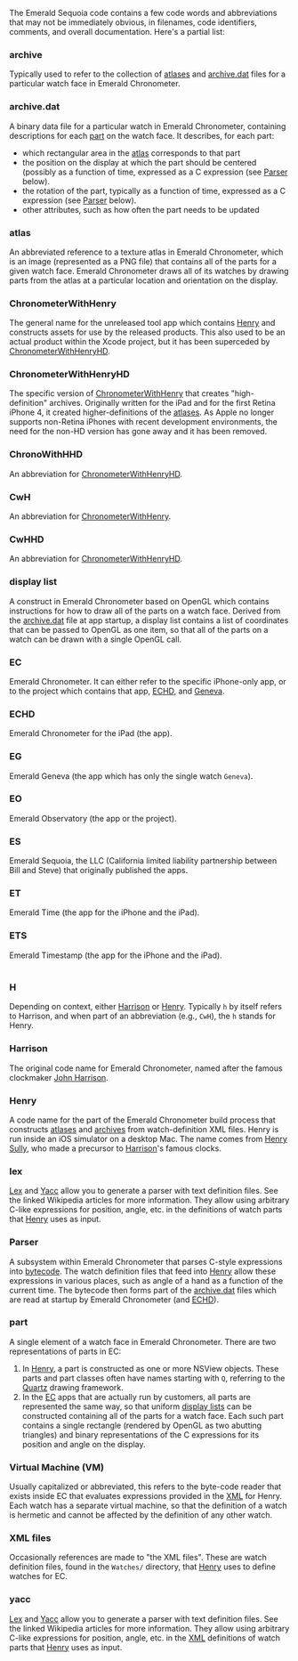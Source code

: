 The Emerald Sequoia code contains a few code words and abbreviations that may not be immediately obvious, in filenames, code identifiers, comments, and overall documentation. Here's a partial list:

### archive
Typically used to refer to the collection of [atlases](#atlas) and [archive.dat](#archivedat) files for a particular watch face in Emerald Chronometer.

### archive.dat
A binary data file for a particular watch in Emerald Chronometer, containing descriptions for each [part](#part) on the watch face. It describes, for each part:
*   which rectangular area in the [atlas](#atlas) corresponds to that part
*   the position on the display at which the part should be centered (possibly as a function of time, expressed as a C expression (see [Parser](#parser) below).
*   the rotation of the part, typically as a function of time, expressed as a C expression (see [Parser](#parser) below).
*   other attributes, such as how often the part needs to be updated

### atlas
An abbreviated reference to a texture atlas in Emerald Chronometer, which is an image (represented as a PNG file) that contains all of the parts for a given watch face. Emerald Chronometer draws all of its watches by drawing parts from the atlas at a particular location and orientation on the display.

### ChronometerWithHenry
The general name for the unreleased tool app which contains [Henry](#henry) and constructs assets for use by the released products. This also used to be an actual product within the Xcode project, but it has been superceded by [ChronometerWithHenryHD](#chronometerwithhenryhd).

### ChronometerWithHenryHD
The specific version of [ChronometerWithHenry](#chronometerwithhenry) that creates "high-definition" archives. Originally written for the iPad and for the first Retina iPhone 4, it created higher-definitions of the [atlases](#atlas). As Apple no longer supports non-Retina iPhones with recent development environments, the need for the non-HD version has gone away and it has been removed.

### ChronoWithHHD
An abbreviation for [ChronometerWithHenryHD](#chronometerwithhenryhd).

### CwH
An abbreviation for [ChronometerWithHenry](#chronometerwithhenry).

### CwHHD
An abbreviation for [ChronometerWithHenryHD](#chronometerwithhenryhd).

### display list
A construct in Emerald Chronometer based on OpenGL which contains instructions for how to draw all of the parts on a watch face. Derived from the [archive.dat](#archivedat) file at app startup, a display list contains a list of coordinates that can be passed to OpenGL as one item, so that all of the parts on a watch can be drawn with a single OpenGL call.

### EC
Emerald Chronometer. It can either refer to the specific iPhone-only app, or to the project which contains that app, [ECHD](#echd), and [Geneva](#eg).

### ECHD
Emerald Chronometer for the iPad (the app).

### EG
Emerald Geneva (the app which has only the single watch `Geneva`).

### EO
Emerald Observatory (the app or the project).

### ES
Emerald Sequoia, the LLC (California limited liability partnership between Bill and Steve) that originally published the apps.

### ET
Emerald Time (the app for the iPhone and the iPad).

### ETS
Emerald Timestamp (the app for the iPhone and the iPad).
#
### H
Depending on context, either [Harrison](#harrison) or [Henry](#henry). Typically `h` by itself refers to Harrison, and when part of an abbreviation (e.g., `CwH`), the `h` stands for Henry.

### Harrison
The original code name for Emerald Chronometer, named after the famous clockmaker [John Harrison](https://en.wikipedia.org/wiki/John_Harrison).

### Henry
A code name for the part of the Emerald Chronometer build process that constructs [atlases](#atlas) and [archives](#archive) from watch-definition XML files. Henry is run inside an iOS simulator on a desktop Mac. The name comes from [Henry Sully](https://en.wikipedia.org/wiki/Henry_Sully), who made a precursor to [Harrison](#harrison)'s famous clocks.

### lex
[Lex](https://en.wikipedia.org/wiki/Lex_(software)) and [Yacc](https://en.wikipedia.org/wiki/Yacc) allow you to generate a parser with text definition files. See the linked Wikipedia articles for more information. They allow using arbitrary C-like expressions for position, angle, etc. in the definitions of watch parts that [Henry](#henry) uses as input.

### Parser
A subsystem within Emerald Chronometer that parses C-style expressions into [bytecode](https://en.wikipedia.org/wiki/Bytecode). The watch definition files that feed into [Henry](#henry) allow these expressions in various places, such as angle of a hand as a function of the current time. The bytecode then forms part of the [archive.dat](#archivedat) files which are read at startup by Emerald Chronometer (and [ECHD](#echd)).

### part
A single element of a watch face in Emerald Chronometer. There are two representations of parts in EC:
1. In [Henry](#henry), a part is constructed as one or more NSView objects. These parts and part classes often have names starting with `Q`, referring to the [Quartz](https://developer.apple.com/library/archive/documentation/GraphicsImaging/Conceptual/drawingwithquartz2d/dq_overview/dq_overview.html) drawing framework.
2. In the [EC](#ec) apps that are actually run by customers, all parts are represented the same way, so that uniform [display lists](display-list) can be constructed containing all of the parts for a watch face. Each such part contains a single rectangle (rendered by OpenGL as two abutting triangles) and binary representations of the C expressions for its position and angle on the display.

### Virtual Machine (VM)
Usually capitalized or abbreviated, this refers to the byte-code reader that exists inside EC that evaluates expressions provided in the [XML](#xml-files) for Henry. Each watch has a separate virtual machine, so that the definition of a watch is hermetic and cannot be affected by the definition of any other watch.

### XML files
Occasionally references are made to "the XML files". These are watch definition files, found in the `Watches/` directory, that [Henry](#henry) uses to define watches for EC.

### yacc
[Lex](https://en.wikipedia.org/wiki/Lex_(software)) and [Yacc](https://en.wikipedia.org/wiki/Yacc) allow you to generate a parser with text definition files. See the linked Wikipedia articles for more information. They allow using arbitrary C-like expressions for position, angle, etc. in the [XML](#xml-files) definitions of watch parts that [Henry](#henry) uses as input.

